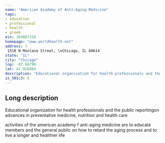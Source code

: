 ```yaml
---
name: "American Academy of Anti-Aging Medicine"
tags:
- education
- professional
- health
- greek
ein: 364087310
homepage: "www.worldhealth.net"
address: |
 1510 W Montana Street, \nChicago, IL 60614
state: "IL"
city: "Chicago"
lng: -87.66798
lat: 41.926064
description: "Educational organization for health professionals and the public reportingon advances in preventative medicine, nutrition and health care"
is_501c3: X
---
```


## Long description

Educational organization for health professionals and the public reportingon advances in preventative medicine, nutrition and health care
  
  activities of the american academy f anti-aging medicine are to educate members and the general public on how to retard the aging process and to live a longer and healthier life
